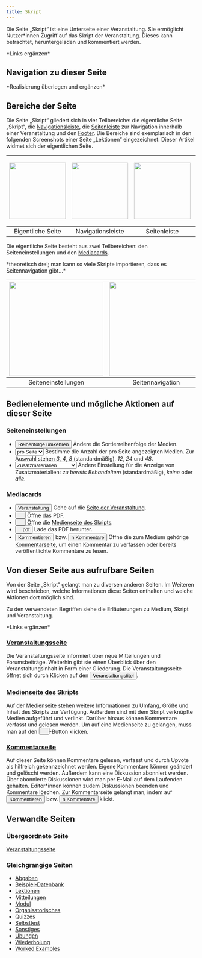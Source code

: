 ```yaml
---
title: Skript
---
```

Die Seite „Skript“ ist eine Unterseite einer Veranstaltung. Sie ermöglicht Nutzer\*innen Zugriff auf das Skript der Veranstaltung. Dieses kann betrachtet, heruntergeladen und kommentiert werden.

\*Links ergänzen\*

## Navigation zu dieser Seite
\*Realisierung überlegen und ergänzen\*

## Bereiche der Seite
Die Seite „Skript“ gliedert sich in vier Teilbereiche: die eigentliche Seite „Skript“, die [Navigationsleiste](nav-bar.md), die [Seitenleiste](sidebar.md) zur Navigation innerhalb einer Veranstaltung und den [Footer](footer.md). Die Bereiche sind exemplarisch in den folgenden Screenshots einer Seite „Lektionen“ eingezeichnet. Dieser Artikel widmet sich der eigentlichen Seite.

|<img src="https://media.githubusercontent.com/media/MaMpf-HD/mampf/docs/docs/static/img/Lektionen_eigentliche_Seite.png" height="150"/>|<img src="https://media.githubusercontent.com/media/MaMpf-HD/mampf/docs/docs/static/img/Lektionen_navbar.png" height="150"/>|<img src="https://media.githubusercontent.com/media/MaMpf-HD/mampf/docs/docs/static/img/Lektionen_sidebar.png" height="150"/>|<img src="https://media.githubusercontent.com/media/MaMpf-HD/mampf/docs/docs/static/img/Footer.png" height="180"/>|
|:---: | :---: |:---: | :---:|
|Eigentliche Seite|Navigationsleiste|Seitenleiste|Footer|

Die eigentliche Seite besteht aus zwei Teilbereichen: den Seiteneinstellungen und den [Mediacards](mediacard.md).

\*theoretisch drei; man kann so viele Skripte importieren, dass es Seitennavigation gibt...\*

|<img src="https://media.githubusercontent.com/media/MaMpf-HD/mampf/docs/docs/static/img/Seiteneinstellungen.png" height="250"/> |<img src="https://media.githubusercontent.com/media/MaMpf-HD/mampf/docs/docs/static/img/Seitennavigation.png" height="250"/>  | <img src="https://media.githubusercontent.com/media/MaMpf-HD/mampf/docs/docs/static/img/Mediacards.png" height="250"/>|
|:---: | :---: | :---:|
|Seiteneinstellungen|Seitennavigation|Mediacards|

## Bedienelemente und mögliche Aktionen auf dieser Seite
### Seiteneinstellungen
* <button name="button">Reihenfolge umkehren</button> Ändere die Sortierreihenfolge der Medien.
* <label for="cars"></label>
  <select name="cars" id="cars">
     <option value="" selected disabled hidden>pro Seite</option>
     <option value="volvo">3</option>
     <option value="saab">4</option>
     <option value="mercedes">8</option>
     <option value="audi">12</option>
     <option value="volvo1">24</option>
     <option value="saab2">48</option>
   </select> Bestimme die Anzahl der pro Seite angezeigten Medien. Zur Auswahl stehen <i>3</i>, <i>4</i>, <i>8</i> (standardmäßig), <i>12</i>, <i>24</i> und <i>48</i>.
* <label for="cars"></label>
  <select name="cars" id="cars">
     <option value="" selected disabled hidden>Zusatzmaterialien</option>
     <option value="volvo">zu bereits Behandeltem</option>
     <option value="saab">keine</option>
     <option value="mercedes">alle</option>
  </select> Ändere Einstellung für die Anzeige von Zusatzmaterialien: <i>zu bereits Behandeltem</i> (standardmäßig), <i>keine</i> oder <i>alle</i>.

### Mediacards
* <a href="/mampf/de/docs/event-series" target="_self"><button name="button">Veranstaltung</button></a> Gehe auf die <a href="/mampf/de/docs/event-series" target="_self">Seite der Veranstaltung</a>.
* <button name="button"><img src="https://media.githubusercontent.com/media/MaMpf-HD/mampf/docs/docs/static/img/library-books.png" height="12"/></button> Öffne das PDF.
* <button name="button"><a href="/mampf/de/docs/medium" target="_self"><img src="https://media.githubusercontent.com/media/MaMpf-HD/mampf/docs/docs/static/img/info-black.png" height="12"/></a></button> Öffne die <a href="/mampf/de/docs/tag" target="_self">Medienseite des Skripts</a>.
* <button name="button"><img src="https://media.githubusercontent.com/media/MaMpf-HD/mampf/docs/docs/static/img/long-arrow-alt-down-solid.png" height="12"/>pdf</button> Lade das PDF herunter.
* <a href="/mampf/de/docs/comments-medium" target="_self"><button name="button">Kommentieren</button></a> bzw. <a href="/mampf/de/docs/comments-medium" target="_self"><button name="button">n Kommentare</button></a> Öffne die zum Medium gehörige <a href="/mampf/de/docs/comments-medium" target="_self">Kommentarseite</a>, um einen Kommentar zu verfassen oder bereits veröffentlichte Kommentare zu lesen.

## Von dieser Seite aus aufrufbare Seiten
Von der Seite „Skript“ gelangt man zu diversen anderen Seiten. Im Weiteren wird beschrieben, welche Informationen diese Seiten enthalten und welche Aktionen dort möglich sind.

Zu den verwendeten Begriffen siehe die Erläuterungen zu Medium, Skript und Veranstaltung.

\*Links ergänzen\*

### [Veranstaltungsseite](event-series.md)
Die Veranstaltungsseite informiert über neue Mitteilungen und Forumsbeiträge. Weiterhin gibt sie einen Überblick über den Veranstaltungsinhalt in Form einer Gliederung. Die Veranstaltungsseite öffnet sich durch Klicken auf den <a href="/mampf/de/docs/event-series" target="_self"><button name="button">Veranstaltungstitel</button></a>.

### [Medienseite des Skripts](medium.md)
Auf der Medienseite stehen weitere Informationen zu Umfang, Größe und Inhalt des Skripts zur Verfügung. Außerdem sind mit dem Skript verknüpfte Medien aufgeführt und verlinkt. Darüber hinaus können Kommentare verfasst und gelesen werden. Um auf eine Medienseite zu gelangen, muss man auf den <button name="button"><a href="/mampf/de/docs/medium" target="_self"><img src="https://media.githubusercontent.com/media/MaMpf-HD/mampf/docs/docs/static/img/info-black.png" height="12"/></a></button>-Button klicken.

### [Kommentarseite](comments-medium)
Auf dieser Seite können Kommentare gelesen, verfasst und durch Upvote als hilfreich gekennzeichnet werden. Eigene Kommentare können geändert und gelöscht werden. Außerdem kann eine Diskussion abonniert werden. Über abonnierte Diskussionen wird man per E-Mail auf dem Laufenden gehalten. Editor\*innen können zudem Diskussionen beenden und Kommentare löschen. Zur Kommentarseite gelangt man, indem auf <a href="/mampf/de/docs/comments-medium" target="_self"><button name="button">Kommentieren</button></a> bzw. <a href="/mampf/de/docs/comments-medium" target="_self"><button name="button">n Kommentare</button></a> klickt.

## Verwandte Seiten
### Übergeordnete Seite
[Veranstaltungsseite](event-series.md)

### Gleichgrangige Seiten
* [Abgaben](submissions.md)
* [Beispiel-Datenbank](erdbeere.md)
* [Lektionen](lessons.md)
* [Mitteilungen](announcements.md)
* [Modul](module.md)
* [Organisatorisches](general-information.md)
* [Quizzes](quizzes.md)
* [Selbsttest](self-assessment.md)
* [Sonstiges](miscellaneous.md)
* [Übungen](exercises.md)
* [Wiederholung](repetition.md)
* [Worked Examples](worked-examples.md)
